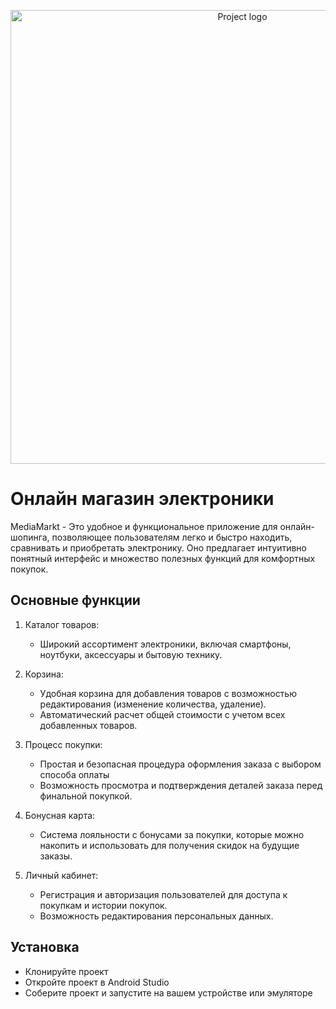 <p align="center">
  <img src="https://i.ibb.co/gys1GxT/Gadget-Hab.png" alt="Project logo" width="726">
</p>

# Онлайн магазин электроники

MediaMarkt - Это удобное и функциональное приложение для онлайн-шопинга, позволяющее пользователям легко и быстро находить, сравнивать и приобретать электронику. Оно предлагает интуитивно понятный интерфейс и множество полезных функций для комфортных покупок.

## Основные функции

1. Каталог товаров: 
   - Широкий ассортимент электроники, включая смартфоны, ноутбуки, аксессуары и бытовую технику.

2. Корзина:
   - Удобная корзина для добавления товаров с возможностью редактирования (изменение количества, удаление).
   - Автоматический расчет общей стоимости с учетом всех добавленных товаров.

3. Процесс покупки:
   - Простая и безопасная процедура оформления заказа с выбором способа оплаты
   - Возможность просмотра и подтверждения деталей заказа перед финальной покупкой.

4. Бонусная карта:
   - Система лояльности с бонусами за покупки, которые можно накопить и использовать для получения скидок на будущие заказы.

5. Личный кабинет:
   - Регистрация и авторизация пользователей для доступа к покупкам и истории покупок.
   - Возможность редактирования персональных данных.

## Установка
 - Клонируйте проект
 - Откройте проект в Android Studio
 - Соберите проект и запустите на вашем устройстве или эмуляторе
